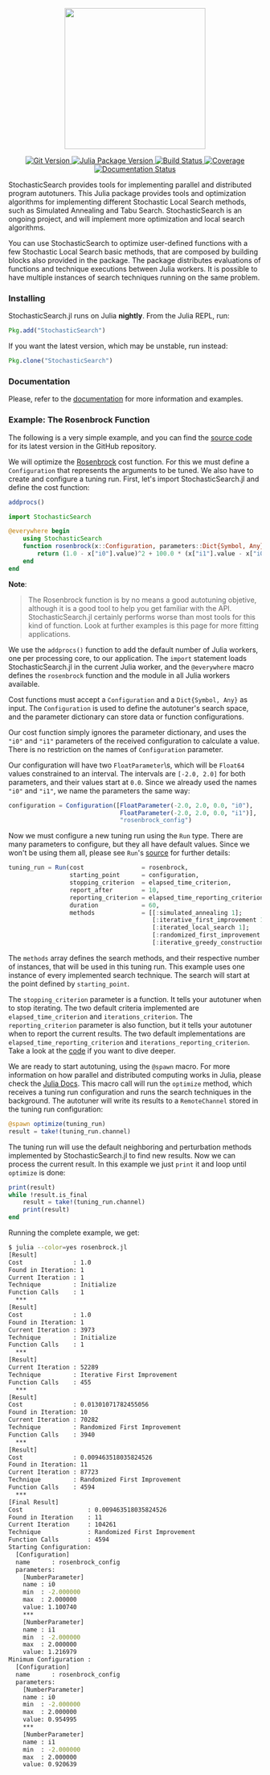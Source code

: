 [build-status-img]: https://travis-ci.org/phrb/StochasticSearch.jl.svg?branch=master
[cov-status-img]: https://coveralls.io/repos/phrb/StochasticSearch.jl/badge.svg?branch=master
[git-version-img]: https://badge.fury.io/gh/phrb%2FStochasticSearch.jl.svg
[docs-status-img]: https://readthedocs.org/projects/stochasticsearchjl/badge/?version=latest
[julia-version-img]: http://pkg.julialang.org/badges/StochasticSearch_0.6.svg

[build-status-url]: https://travis-ci.org/phrb/StochasticSearch.jl
[cov-status-url]: https://coveralls.io/r/phrb/StochasticSearch.jl?branch=master
[git-version-url]: https://badge.fury.io/gh/phrb%2FStochasticSearch.jl
[docs-status-url]: http://stochasticsearchjl.readthedocs.org/en/latest/?badge=latest
[julia-version-url]: http://pkg.julialang.org/?pkg=StochasticSearch

<p align="center">
    <img src="https://github.com/phrb/StochasticSearch.jl/blob/master/img/logo.svg"
         height="280">
</p>
<p align="center">
    <a href="https://badge.fury.io/gh/phrb%2FStochasticSearch.jl">
        <img src="https://badge.fury.io/gh/phrb%2FStochasticSearch.jl.svg"
             alt="Git Version">
    </a>
    <a href="http://pkg.julialang.org/?pkg=StochasticSearch">
        <img src="http://pkg.julialang.org/badges/StochasticSearch_0.6.svg"
             alt="Julia Package Version">
    </a>
    <a href="https://travis-ci.org/phrb/StochasticSearch.jl">
        <img src="https://travis-ci.org/phrb/StochasticSearch.jl.svg"
             alt="Build Status">
    </a>
    <a href="https://coveralls.io/r/phrb/StochasticSearch.jl">
        <img src="https://coveralls.io/repos/phrb/StochasticSearch.jl/badge.svg"
             alt="Coverage">
    </a>
    <a href="http://stochasticsearchjl.readthedocs.org/en/latest/?badge=latest">
        <img src="https://readthedocs.org/projects/stochasticsearchjl/badge/?version=latest"
             alt="Documentation Status">
    </a>
</p>

StochasticSearch provides tools for implementing parallel and distributed
program autotuners.  This Julia package provides tools and optimization
algorithms for implementing different Stochastic Local Search methods, such as
Simulated Annealing and Tabu Search. StochasticSearch is an ongoing project,
and will implement more optimization and local search algorithms.

You can use StochasticSearch to optimize user-defined functions with a few
Stochastic Local Search basic methods, that are composed by building blocks
also provided in the package. The package distributes evaluations of functions
and technique executions between Julia workers. It is possible to have multiple
instances of search techniques running on the same problem.

### Installing

StochasticSearch.jl runs on Julia **nightly**. From the Julia REPL, run:

```jl
Pkg.add("StochasticSearch")
```

If you want the latest version, which may be unstable, run instead:

```jl
Pkg.clone("StochasticSearch")
```

### Documentation

Please, refer to the
[documentation](http://stochasticsearchjl.readthedocs.org/) for more
information and examples.

### Example: The Rosenbrock Function

The following is a very simple example, and you can find the [source
code](https://github.com/phrb/StochasticSearch.jl/blob/master/examples/rosenbrock/rosenbrock.jl)
for its latest version in the GitHub repository.

We will optimize the
[Rosenbrock](http://en.wikipedia.org/wiki/Rosenbrock_function) cost function.
For this we must define a `Configuration` that represents the arguments to be
tuned. We also have to create and configure a tuning run. First, let's import
StochasticSearch.jl and define the cost function:

``` julia
addprocs()

import StochasticSearch

@everywhere begin
    using StochasticSearch
    function rosenbrock(x::Configuration, parameters::Dict{Symbol, Any})
        return (1.0 - x["i0"].value)^2 + 100.0 * (x["i1"].value - x["i0"].value^2)^2
    end
end
```    
**Note**:

>The Rosenbrock function is by no means a good autotuning objetive, although
>it is a good tool to help you get familiar with the API.
>StochasticSearch.jl certainly performs worse than most tools for this kind
>of function.  Look at further examples is this page for more fitting
>applications.

We use the `addprocs()` function to add the default number of Julia workers,
one per processing core, to our application. The `import` statement loads
StochasticSearch.jl in the current Julia worker, and the `@everywhere` macro defines
the `rosenbrock` function and the module in all Julia workers available.

Cost functions must accept a `Configuration` and a `Dict{Symbol, Any}` as
input. The `Configuration` is used to define the autotuner's search space,
and the parameter dictionary can store data or function configurations.

Our cost function simply ignores the parameter dictionary, and uses the
`"i0"` and `"i1"` parameters of the received configuration to calculate a
value. There is no restriction on the names of `Configuration` parameter.

Our configuration will have two `FloatParameter`\s, which will be `Float64`
values constrained to an interval. The intervals are `[-2.0, 2.0]` for both
parameters, and their values start at `0.0`. Since we already used the names
`"i0"` and `"i1"`, we name the parameters the same way:

``` julia
configuration = Configuration([FloatParameter(-2.0, 2.0, 0.0, "i0"),
                               FloatParameter(-2.0, 2.0, 0.0, "i1")],
                               "rosenbrock_config")
```

Now we must configure a new tuning run using the `Run` type. There are many
parameters to configure, but they all have default values. Since we won't be
using them all, please see `Run`'s
[source](https://github.com/phrb/StochasticSearch.jl/blob/master/src/core/run.jl)
for further details:

``` julia
tuning_run = Run(cost                = rosenbrock,
                 starting_point      = configuration,
                 stopping_criterion  = elapsed_time_criterion,
                 report_after        = 10,
                 reporting_criterion = elapsed_time_reporting_criterion,
                 duration            = 60,
                 methods             = [[:simulated_annealing 1];
                                        [:iterative_first_improvement 1];
                                        [:iterated_local_search 1];
                                        [:randomized_first_improvement 1];
                                        [:iterative_greedy_construction 1];])
```

The `methods` array defines the search methods, and their respective number of
instances, that will be used in this tuning run. This example uses one instance
of every implemented search technique. The search will start at the point
defined by `starting_point`.

The `stopping_criterion` parameter is a function. It tells your autotuner when
to stop iterating. The two default criteria implemented are
`elapsed_time_criterion` and `iterations_criterion`.  The `reporting_criterion`
parameter is also function, but it tells your autotuner when to report the
current results. The two default implementations are
`elapsed_time_reporting_criterion` and `iterations_reporting_criterion`.  Take
a look at the
[code](https://github.com/phrb/StochasticSearch.jl/tree/master/src/core/search/tools)
if you want to dive deeper.

We are ready to start autotuning, using the `@spawn` macro. For more
information on how parallel and distributed computing works in Julia, please
check the [Julia Docs](http://docs.julialang.org/en/latest).  This macro call
will run the `optimize` method, which receives a tuning run configuration and
runs the search techniques in the background. The autotuner will write its
results to a `RemoteChannel` stored in the tuning run configuration:

``` julia
@spawn optimize(tuning_run)
result = take!(tuning_run.channel)
```

The tuning run will use the default neighboring and perturbation methods
implemented by StochasticSearch.jl to find new results. Now we can process the
current result. In this example we just `print` it and loop until `optimize` is
done:

``` julia
print(result)
while !result.is_final
    result = take!(tuning_run.channel)
    print(result)
end
```

Running the complete example, we get:

``` bash
$ julia --color=yes rosenbrock.jl
[Result]
Cost              : 1.0
Found in Iteration: 1
Current Iteration : 1
Technique         : Initialize
Function Calls    : 1
  ***
[Result]
Cost              : 1.0
Found in Iteration: 1
Current Iteration : 3973
Technique         : Initialize
Function Calls    : 1
  ***
[Result]
Current Iteration : 52289
Technique         : Iterative First Improvement
Function Calls    : 455
  ***
[Result]
Cost              : 0.01301071782455056
Found in Iteration: 10
Current Iteration : 70282
Technique         : Randomized First Improvement
Function Calls    : 3940
  ***
[Result]
Cost              : 0.009463518035824526
Found in Iteration: 11
Current Iteration : 87723
Technique         : Randomized First Improvement
Function Calls    : 4594
  ***
[Final Result]
Cost                  : 0.009463518035824526
Found in Iteration    : 11
Current Iteration     : 104261
Technique             : Randomized First Improvement
Function Calls        : 4594
Starting Configuration:
  [Configuration]
  name      : rosenbrock_config
  parameters:
    [NumberParameter]
    name : i0
    min  : -2.000000
    max  : 2.000000
    value: 1.100740
    ***
    [NumberParameter]
    name : i1
    min  : -2.000000
    max  : 2.000000
    value: 1.216979
Minimum Configuration :
  [Configuration]
  name      : rosenbrock_config
  parameters:
    [NumberParameter]
    name : i0
    min  : -2.000000
    max  : 2.000000
    value: 0.954995
    ***
    [NumberParameter]
    name : i1
    min  : -2.000000
    max  : 2.000000
    value: 0.920639
```
